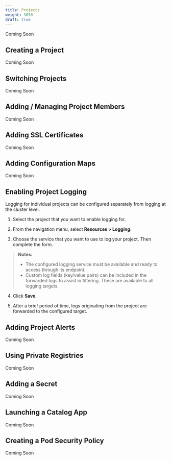 ```yaml
---
title: Projects
weight: 3650
draft: true
---
```

Coming Soon

## Creating a Project

Coming Soon

## Switching Projects

Coming Soon

## Adding / Managing Project Members

Coming Soon

## Adding SSL Certificates

Coming Soon

## Adding Configuration Maps

Coming Soon

## Enabling Project Logging

Logging for individual projects can be configured separately from logging at the cluster level. 

1. Select the project that you want to enable logging for.

2. From the navigation menu, select **Resources > Logging**.

3. Choose the service that you want to use to log your project. Then complete the form.

  >**Notes:**
  >
  >* The configured logging service must be available and ready to access through its endpoint.
  >* Custom log fields (key/value pairs) can be included in the forwarded logs to assist in filtering. These are available    to all logging targets.


4. Click **Save**.

5. After a brief period of time, logs originating from the project are forwarded to the configured target.

## Adding Project Alerts

Coming Soon

## Using Private Registries

Coming Soon

## Adding a Secret

Coming Soon

## Launching a Catalog App

Coming Soon

## Creating a Pod Security Policy

Coming Soon


